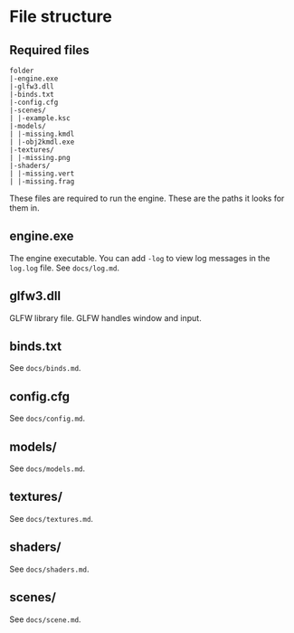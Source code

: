 # File structure

## Required files

``` text
folder
|-engine.exe
|-glfw3.dll
|-binds.txt
|-config.cfg
|-scenes/
| |-example.ksc
|-models/
| |-missing.kmdl
| |-obj2kmdl.exe
|-textures/
| |-missing.png
|-shaders/
| |-missing.vert
| |-missing.frag
```

These files are required to run the engine. These are the paths it looks for them in.

## engine.exe

The engine executable.
You can add `-log` to view log messages in the `log.log` file.
See `docs/log.md`.

## glfw3.dll

GLFW library file. GLFW handles window and input.

## binds.txt

See `docs/binds.md`.

## config.cfg

See `docs/config.md`.

## models/

See `docs/models.md`.

## textures/

See `docs/textures.md`.

## shaders/

See `docs/shaders.md`.

## scenes/

See `docs/scene.md`.

